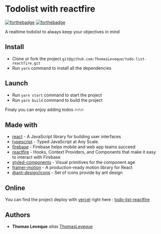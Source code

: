# Todolist with reactfire

[![forthebadge](https://forthebadge.com/images/badges/built-with-love.svg)](http://forthebadge.com)  [![forthebadge](https://forthebadge.com/images/badges/made-with-javascript.svg)](http://forthebadge.com)

A realtime todolist to always keep your objectives in mind

## Install

* Clone or fork the project ``git@github.com:ThomasLeveque/todo-list-reactfire.git`` 
* Run ``yarn`` command to install all the dependencies


## Launch

* Run ``yarn start`` command to start the project
* Run ``yarn build`` command to build the project

Finaly you can enjoy adding todos 🔥🔥🔥

## Made with

* [react](https://reactjs.org) - A JavaScript library for building user interfaces
* [typescript](https://www.typescriptlang.org) - Typed JavaScript at Any Scale.
* [firebase](https://firebase.google.com) - Firebase helps mobile and web app teams succeed
* [reactfire](https://firebaseopensource.com/projects/firebaseextended/reactfire/) - Hooks, Context Providers, and Components that make it easy to interact with Firebase
* [styled-components](https://styled-components.com) - Visual primitives for the component age
* [framer-motion](https://www.framer.com/motion) - A production-ready motion library for React
* [@ant-design/icons](https://ant.design/components/icon) - Set of icons provide by ant design

## Online

You can find the project deploy with [vercel](https://vercel.com) right here : [todo-list-reactfire](https://todo-list-reactfire.now.sh)

## Authors

* **Thomas Leveque** _alias_ [ThomasLeveque](https://github.com/ThomasLeveque)
